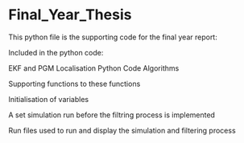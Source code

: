 # Final_Year_Thesis
This python file is the supporting code for the final year report:

Included in the python code:

EKF and PGM Localisation Python Code Algorithms

Supporting functions to these functions

Initialisation of variables
	
A set simulation run before the filtring process is implemented

Run files used to run and display the simulation and filtering process 
